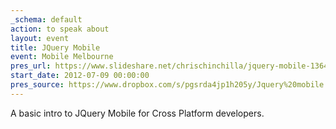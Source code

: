 ```yaml
---
_schema: default
action: to speak about
layout: event
title: JQuery Mobile
event: Mobile Melbourne
pres_url: https://www.slideshare.net/chrischinchilla/jquery-mobile-13649045
start_date: 2012-07-09 00:00:00
pres_source: https://www.dropbox.com/s/pgsrda4jp1h205y/Jquery%20mobile.pptx?dl=0
---
```

A basic intro to JQuery Mobile for Cross Platform developers.

<svg id="zcomponents__svg" style="display: none;"></svg>

<svg id="zcomponents__svg" style="display: none;"></svg>